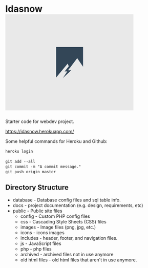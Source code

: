 # Idasnow ![alt text](https://github.com/jamesnorwood/Idasnow/blob/master/public/images/favicon.jpg "Idasnow Icon")
Starter code for webdev project.

https://idasnow.herokuapp.com/

Some helpful commands for Heroku and Github: 

```
heroku login

git add --all
git commit -m "A commit message."
git push origin master
```

## Directory Structure
* database - Database config files and sql table info.
* docs - project documentation (e.g. design, requirements, etc) 
* public - Public site files
  * config - Custom PHP config files
  * css - Cascading Style Sheets (CSS) files
  * images - Image files (png, jpg, etc.)
   * icons - icons images
  * includes - header, footer, and navigation files.
  * js - JavaScript files
  * php - php files
   * archived - archived files not in use anymore
    * old html files - old html files that aren't in use anymore.
